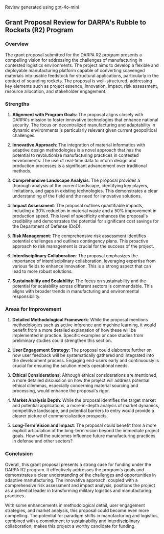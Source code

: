 Review generated using gpt-4o-mini

## Grant Proposal Review for DARPA's Rubble to Rockets (R2) Program

### Overview

The grant proposal submitted for the DARPA R2 program presents a compelling vision for addressing the challenges of manufacturing in contested logistics environments. The project aims to develop a flexible and deployable manufacturing platform capable of converting scavenged materials into usable feedstock for structural applications, particularly in the context of sounding rockets. The proposal is well-structured, addressing key elements such as project essence, innovation, impact, risk assessment, resource allocation, and stakeholder engagement.

### Strengths

1. **Alignment with Program Goals**: The proposal aligns closely with DARPA's mission to foster innovative technologies that enhance national security. The focus on decentralized manufacturing and adaptability in dynamic environments is particularly relevant given current geopolitical challenges.

2. **Innovative Approach**: The integration of material informatics with adaptive design methodologies is a novel approach that has the potential to revolutionize manufacturing practices in contested environments. The use of real-time data to inform design and production processes is a significant advancement over traditional methods.

3. **Comprehensive Landscape Analysis**: The proposal provides a thorough analysis of the current landscape, identifying key players, limitations, and gaps in existing technologies. This demonstrates a clear understanding of the field and the need for innovative solutions.

4. **Impact Assessment**: The proposal outlines quantifiable impacts, including a 30% reduction in material waste and a 50% improvement in production speed. This level of specificity enhances the proposal's credibility and demonstrates the potential for significant cost savings for the Department of Defense (DoD).

5. **Risk Management**: The comprehensive risk assessment identifies potential challenges and outlines contingency plans. This proactive approach to risk management is crucial for the success of the project.

6. **Interdisciplinary Collaboration**: The proposal emphasizes the importance of interdisciplinary collaboration, leveraging expertise from various fields to enhance innovation. This is a strong aspect that can lead to more robust solutions.

7. **Sustainability and Scalability**: The focus on sustainability and the potential for scalability across different sectors is commendable. This aligns with broader trends in manufacturing and environmental responsibility.

### Areas for Improvement

1. **Detailed Methodological Framework**: While the proposal mentions methodologies such as active inference and machine learning, it would benefit from a more detailed explanation of how these will be implemented in practice. Specific examples or case studies from preliminary studies could strengthen this section.

2. **User Engagement Strategy**: The proposal could elaborate further on how user feedback will be systematically gathered and integrated into the development process. Engaging end-users early and continuously is crucial for ensuring the solution meets operational needs.

3. **Ethical Considerations**: Although ethical considerations are mentioned, a more detailed discussion on how the project will address potential ethical dilemmas, especially concerning material sourcing and processing, would enhance the proposal's rigor.

4. **Market Analysis Depth**: While the proposal identifies the target market and potential applications, a more in-depth analysis of market dynamics, competitive landscape, and potential barriers to entry would provide a clearer picture of commercialization prospects.

5. **Long-Term Vision and Impact**: The proposal could benefit from a more explicit articulation of the long-term vision beyond the immediate project goals. How will the outcomes influence future manufacturing practices in defense and other sectors?

### Conclusion

Overall, this grant proposal presents a strong case for funding under the DARPA R2 program. It effectively addresses the program's goals and demonstrates a clear understanding of the challenges and opportunities in adaptive manufacturing. The innovative approach, coupled with a comprehensive risk assessment and impact analysis, positions the project as a potential leader in transforming military logistics and manufacturing practices.

With some enhancements in methodological detail, user engagement strategies, and market analysis, this proposal could become even more compelling. The potential for paradigm shifts in manufacturing and logistics, combined with a commitment to sustainability and interdisciplinary collaboration, makes this project a worthy candidate for funding.